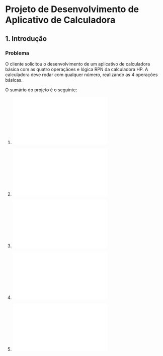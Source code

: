 # Projeto de Desenvolvimento de Aplicativo de Calculadora

## 1. Introdução

### Problema

O cliente solicitou o desenvolvimento de um aplicativo de calculadora básica com as quatro operaçãoes
e lógica RPN da calculadora HP.
A calculadora deve rodar com qualquer número, realizando as 4 operações básicas.

O sumário do projeto é o seguinte:

1. ![Documento de requisitos](documentoRequisitos.md)

2. ![Documento de projeto](documentoProjeto.md)

5. ![Plano de codificação e testes](planoCodTestes.md)

6. ![Plano de impantação](planoImplantacao.md)

7. ![Plano de manutenção](planoManutencao.md)
